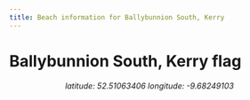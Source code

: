 ```yaml
---
title: Beach information for Ballybunnion South, Kerry
---
```

# Ballybunnion South, Kerry <span class="material-icons" color="blue">flag</span>

<div align="center"><i>latitude: 52.51063406 longitude: -9.68249103</i></div>